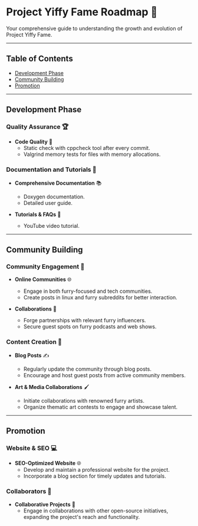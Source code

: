 # **Project Yiffy Fame Roadmap** 🌟

Your comprehensive guide to understanding the growth and evolution of Project Yiffy Fame. 

---

## **Table of Contents**

- [Development Phase](#development-phase)
- [Community Building](#community-building)
- [Promotion](#promotion)

---

## **Development Phase**

### **Quality Assurance** 🏆
  
- **Code Quality** 🚀
  * Static check with cppcheck tool after every commit.
  * Valgrind memory tests for files with memory allocations.

### **Documentation and Tutorials** 📘

- **Comprehensive Documentation** 📚
  * Doxygen documentation.
  * Detailed user guide.

- **Tutorials & FAQs** 🎥
  * YouTube video tutorial.

---

## **Community Building**

### **Community Engagement** 🤝

- **Online Communities** 🌐
  * Engage in both furry-focused and tech communities.
  * Create posts in linux and furry subreddits for better interaction.

- **Collaborations** 🤝
  * Forge partnerships with relevant furry influencers.
  * Secure guest spots on furry podcasts and web shows.

### **Content Creation** 🎨

- **Blog Posts** ✍️
  * Regularly update the community through blog posts.
  * Encourage and host guest posts from active community members.

- **Art & Media Collaborations** 🖌️
  * Initiate collaborations with renowned furry artists.
  * Organize thematic art contests to engage and showcase talent.

---

## **Promotion**

### **Website & SEO** 💻

- **SEO-Optimized Website** 🌐
  * Develop and maintain a professional website for the project.
  * Incorporate a blog section for timely updates and tutorials.

### **Collaborators** 🤝

- **Collaborative Projects** 🔄
  * Engage in collaborations with other open-source initiatives, expanding the project's reach and functionality.
